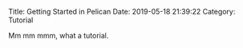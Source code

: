 Title: Getting Started in Pelican
Date: 2019-05-18 21:39:22
Category: Tutorial

Mm mm mmm, what a tutorial.

